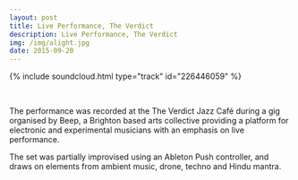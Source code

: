 ```yaml
---
layout: post
title: Live Performance, The Verdict
description: Live Performance, The Verdict
img: /img/alight.jpg
date: 2015-09-20
---
```


{% include soundcloud.html type="track" id="226446059" %}

<br/>

The performance was recorded at the The Verdict Jazz Café during a gig organised by Beep, a Brighton based arts collective providing a platform for electronic and experimental musicians with an emphasis on live performance.

The set was partially improvised using an Ableton Push controller, and draws on elements from ambient music, drone, techno and Hindu mantra.

